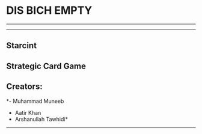 # DIS BICH EMPTY
---
---
## Starcint
Strategic Card Game
---
## Creators:
*- Muhammad Muneeb
- Aatir Khan
- Arshanullah Tawhidi*
---
